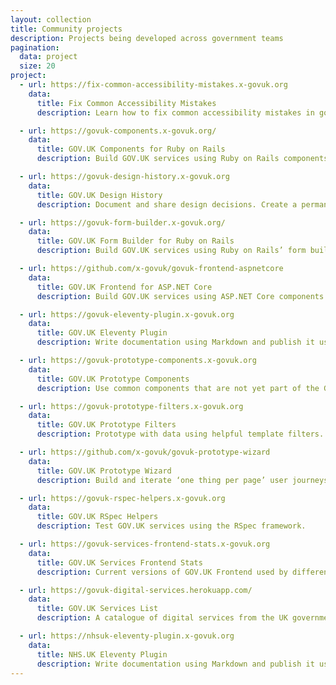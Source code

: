 ```yaml
---
layout: collection
title: Community projects
description: Projects being developed across government teams
pagination:
  data: project
  size: 20
project:
  - url: https://fix-common-accessibility-mistakes.x-govuk.org
    data:
      title: Fix Common Accessibility Mistakes
      description: Learn how to fix common accessibility mistakes in government digital services.

  - url: https://govuk-components.x-govuk.org/
    data:
      title: GOV.UK Components for Ruby on Rails
      description: Build GOV.UK services using Ruby on Rails components.

  - url: https://govuk-design-history.x-govuk.org
    data:
      title: GOV.UK Design History
      description: Document and share design decisions. Create a permanent record of how your service has developed over time.

  - url: https://govuk-form-builder.x-govuk.org/
    data:
      title: GOV.UK Form Builder for Ruby on Rails
      description: Build GOV.UK services using Ruby on Rails’ form builder.

  - url: https://github.com/x-govuk/govuk-frontend-aspnetcore
    data:
      title: GOV.UK Frontend for ASP.NET Core
      description: Build GOV.UK services using ASP.NET Core components.

  - url: https://govuk-eleventy-plugin.x-govuk.org
    data:
      title: GOV.UK Eleventy Plugin
      description: Write documentation using Markdown and publish it using GOV.UK styles.

  - url: https://govuk-prototype-components.x-govuk.org
    data:
      title: GOV.UK Prototype Components
      description: Use common components that are not yet part of the GOV.UK Design System.

  - url: https://govuk-prototype-filters.x-govuk.org
    data:
      title: GOV.UK Prototype Filters
      description: Prototype with data using helpful template filters.

  - url: https://github.com/x-govuk/govuk-prototype-wizard
    data:
      title: GOV.UK Prototype Wizard
      description: Build and iterate ‘one thing per page’ user journeys when prototyping GOV.UK services.

  - url: https://govuk-rspec-helpers.x-govuk.org
    data:
      title: GOV.UK RSpec Helpers
      description: Test GOV.UK services using the RSpec framework.

  - url: https://govuk-services-frontend-stats.x-govuk.org
    data:
      title: GOV.UK Services Frontend Stats
      description: Current versions of GOV.UK Frontend used by different services, based on their publicly available source code.

  - url: https://govuk-digital-services.herokuapp.com/
    data:
      title: GOV.UK Services List
      description: A catalogue of digital services from the UK government and its agencies.

  - url: https://nhsuk-eleventy-plugin.x-govuk.org
    data:
      title: NHS.UK Eleventy Plugin
      description: Write documentation using Markdown and publish it using NHS.UK styles.
---
```

